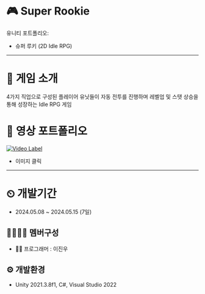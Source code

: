 # 🎮 Super Rookie
유니티 포트폴리오: 
- 슈퍼 루키 (2D Idle RPG)

---

# 📣 게임 소개
4가지 직업으로 구성된 플레이어 유닛들이 자동 전투를 진행하며 레벨업 및 스탯 상승을 통해 성장하는 Idle RPG 게임

# 🎥 영상 포트폴리오
[![Video Label](http://img.youtube.com/vi/cGtzbi-Eqjg/0.jpg)](https://www.youtube.com/watch?v=cGtzbi-Eqjg)
- 이미지 클릭

---

# ⏲ 개발기간
- 2024.05.08 ~ 2024.05.15 (7일)

## 👨‍👨‍👧‍👧 멤버구성
- 👨‍💻 프로그래머 : 이진우

## ⚙️ 개발환경
- Unity 2021.3.8f1, C#, Visual Studio 2022 
